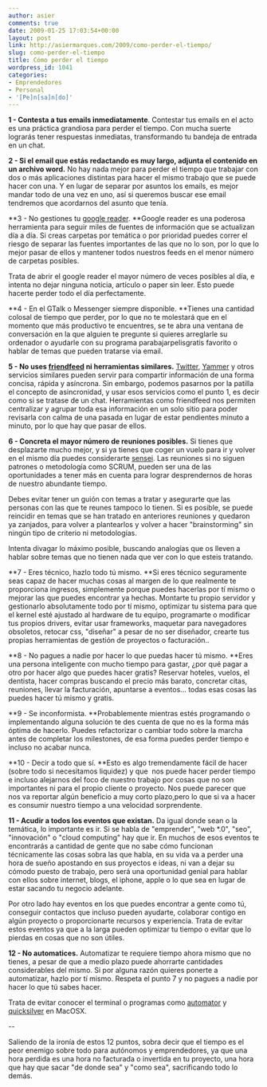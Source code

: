 ```yaml
---
author: asier
comments: true
date: 2009-01-25 17:03:54+00:00
layout: post
link: http://asiermarques.com/2009/como-perder-el-tiempo/
slug: como-perder-el-tiempo
title: Cómo perder el tiempo
wordpress_id: 1041
categories:
- Emprendedores
- Personal
- '[Pe]n[sa]n[do]'
---
```


**1 - Contesta a tus emails inmediatamente**. Contestar tus emails en el acto es una práctica grandiosa para perder el tiempo. Con mucha suerte lograrás tener respuestas inmediatas, transformando tu bandeja de entrada en un chat.

**2 - Si el email que estás redactando es muy largo, adjunta el contenido en un archivo word.** No hay nada mejor para perder el tiempo que trabajar con dos o más aplicaciones distintas para hacer el mismo trabajo que se puede hacer con una. Y en lugar de separar por asuntos los emails, es mejor mandar todo de una vez en uno, así si queremos buscar ese email tendremos que acordarnos del asunto que tenía.

**3 - No gestiones tu [google reader](http://www.google.es/reader). **Google reader es una poderosa herramienta para seguir miles de fuentes de información que se actualizan día a día. Si creas carpetas por temática o por prioridad puedes correr el riesgo de separar las fuentes importantes de las que no lo son, por lo que lo mejor pasar de ellos y mantener todos nuestros feeds en el menor número de carpetas posibles.

Trata de abrir el google reader el mayor número de veces posibles al día, e intenta no dejar ninguna noticia, artículo o paper sin leer. Esto puede hacerte perder todo el día perfectamente.

**4 - En el GTalk o Messenger siempre disponible. **Tienes una cantidad colosal de tiempo que perder, por lo que no te molestará que en el momento que más productivo te encuentres, se te abra una ventana de conversación en la que alguien te pregunte si quieres arreglarle su ordenador o ayudarle con su programa parabajarpelisgratis favorito o hablar de temas que pueden tratarse via email.

**5 - No uses [friendfeed](http://friendfeed.com/) ni herramientas similares.** [Twitter](http://twitter.com), [Yammer](http://yammer.com) y otros servicios similares pueden servir para compartir información de una forma concisa, rápida y asíncrona. Sin embargo, podemos pasarnos por la patilla el concepto de asincronidad, y usar esos servicios como el punto 1, es decir como si se tratase de un chat. Herramientas como friendfeed nos permiten centralizar y agrupar toda esa información en un solo sitio para poder revisarla con calma de una pasada en lugar de estar pendientes minuto a minuto, por lo que hay que pasar de ellos.

**6 - Concreta el mayor número de reuniones posibles.** Si tienes que desplazarte mucho mejor, y si ya tienes que coger un vuelo para ir y volver en el mismo día puedes considerarte [sensei](http://es.wikipedia.org/wiki/Sensei). Las reuniones si no siguen patrones o metodología como SCRUM, pueden ser una de las oportunidades a tener más en cuenta para lograr desprendernos de horas de nuestro abundante tiempo.

Debes evitar tener un guión con temas a tratar y asegurarte que las personas con las que te reunes tampoco lo tienen. Si es posible, se puede reincidir en temas que se han tratado en anteriores reuniones y quedaron ya zanjados, para volver a plantearlos y volver a hacer "brainstorming" sin ningún tipo de criterio ni metodologías.

Intenta divagar lo máximo posible, buscando analogías que os lleven a hablar sobre temas que no tienen nada que ver con lo que esteis tratando.

**7 - Eres técnico, hazlo todo tú mismo. **Si eres técnico seguramente seas capaz de hacer muchas cosas al margen de lo que realmente te proporciona ingresos, simplemente porque puedes hacerlas por tí mismo o mejorar las que puedes encontrar ya hechas. Montarte tu propio servidor y gestionarlo absolutamente todo por tí mismo, optimizar tu sistema para que el kernel esté ajustado al hardware de tu equipo, programarte o modificar tus propios drivers, evitar usar frameworks, maquetar para navegadores obsoletos, retocar css, "diseñar" a pesar de no ser diseñador, crearte tus propias herramientas de gestión de proyectos o facturación..

**8 - No pagues a nadie por hacer lo que puedas hacer tú mismo. **Eres una persona inteligente con mucho tiempo para gastar, ¿por qué pagar a otro por hacer algo que puedes hacer gratis? Reservar hoteles, vuelos, el dentista, hacer compras buscando el precio más barato, concretar citas, reuniones, llevar la facturación, apuntarse a eventos... todas esas cosas las puedes hacer tú mismo y gratis.

**9 - Se inconformista. **Probablemente mientras estés programando o implementando alguna solución te des cuenta de que no es la forma más óptima de hacerlo. Puedes refactorizar o cambiar todo sobre la marcha antes de completar los milestones, de esa forma puedes perder tiempo e incluso no acabar nunca.

**10 - Decir a todo que sí. **Esto es algo tremendamente fácil de hacer (sobre todo si necesitamos liquidez) y que  nos puede hacer perder tiempo e incluso alejarnos del foco de nuestro trabajo por cosas que no son importantes ni para el propio cliente o proyecto. Nos puede parecer que nos va reportar algún beneficio a muy corto plazo,pero lo que si va a hacer es consumir nuestro tiempo a una velocidad sorprendente.

**11 - Acudir a todos los eventos que existan.** Da igual donde sean o la temática, lo importante es ir. Si se habla de "emprender", "web *.0", "seo", "innovación" o "cloud computing" hay que ir. En muchos de esos eventos te encontrarás a cantidad de gente que no sabe cómo funcionan técnicamente las cosas sobra las que habla, en su vida va a perder una hora de sueño apostando en sus proyectos e ideas, ni van a dejar su cómodo puesto de trabajo, pero será una oportunidad genial para hablar con ellos sobre internet, blogs, el iphone, apple o lo que sea en lugar de estar sacando tu negocio adelante.

Por otro lado hay eventos en los que puedes encontrar a gente como tú, conseguir contactos que incluso pueden ayudarte, colaborar contigo en algún proyecto o proporcionarte recursos y experiencia. Trata de evitar estos eventos ya que a la larga pueden optimizar tu tiempo o evitar que lo pierdas en cosas que no son útiles.

**12 - No automatices.** Automatizar te requiere tiempo ahora mismo que no tienes, a pesar de que a medio plazo puede ahorrarte cantidades considerables del mismo. Si por alguna razón quieres ponerte a automatizar, hazlo por tí mismo. Respeta el punto 7 y no pagues a nadie por hacer lo que tú sabes hacer.

Trata de evitar conocer el terminal o programas como [automator](http://www.apple.com/macosx/features/300.html#automator) y [quicksilver](http://docs.blacktree.com/quicksilver/what_is_quicksilver) en MacOSX.

--

Saliendo de la ironía de estos 12 puntos, sobra decir que el tiempo es el peor enemigo sobre todo para autónomos y emprendedores, ya que una hora perdida es una hora no facturada o invertida en tu proyecto, una hora que hay que sacar "de donde sea" y "como sea", sacrificando todo lo demás.
